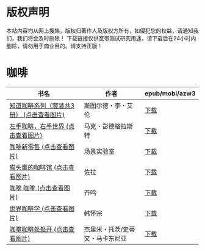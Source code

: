# 版权声明

本站内容均从网上搜集，版权归著作人及版权方所有，如侵犯您的权益，请通知我们，我们将会及时删除！ 下载链接仅供宽带测试研究用途，请下载后在24小时内删除，请勿用于商业目的。请支持正版！

# 咖啡

| 书名 | 作者 | epub/mobi/azw3 |
| --- | --- | --- |
| [知道咖啡系列（套装共3册） (点击查看图片)](https://www.dushupai.com/attachment/2024/06/11/d10e839d58328800.jpg) | 斯图尔德・李・艾伦 | [下载](https://url89.ctfile.com/f/31084289-1375508371-3eb8b9?p=8866) |
| [左手咖啡，右手世界 (点击查看图片)](https://www.dushupai.com/attachment/2024/06/11/6b9a7d19b4bf4dc2.jpg) | 马克・彭德格拉斯特 | [下载](https://url89.ctfile.com/f/31084289-1375512196-0468bd?p=8866) |
| [咖啡新零售 (点击查看图片)](https://www.dushupai.com/attachment/2024/06/08/f7709223c1f3b079.jpg) | 场景实验室 | [下载](https://url89.ctfile.com/f/31084289-1357049887-a61a3f?p=8866) |
| [猫头鹰的咖啡馆 (点击查看图片)](https://www.dushupai.com/attachment/2024/06/06/a70bc880c597705f.jpg) | 佐拉 | [下载](https://url89.ctfile.com/f/31084289-1357030627-2a5347?p=8866) |
| [咖啡 咖啡 (点击查看图片)](https://www.dushupai.com/attachment/2024/06/03/d8e7a1c710b47bb0.jpg) | 齐鸣 | [下载](https://url89.ctfile.com/f/31084289-1357015963-7019a0?p=8866) |
| [世界咖啡学 (点击查看图片)](https://www.dushupai.com/attachment/2024/06/03/45ecaa3a946105c0.jpg) | 韩怀宗 | [下载](https://url89.ctfile.com/f/31084289-1357015366-f832b2?p=8866) |
| [咖啡咖啡处处开 (点击查看图片)](https://www.dushupai.com/attachment/2024/06/03/6a0efebba3ef1f7c.jpg) | 杰里米・托茨/史蒂文・马卡东尼亚 | [下载](https://url89.ctfile.com/f/31084289-1357015165-adf5d0?p=8866) |
